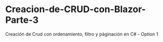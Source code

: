 # Creacion-de-CRUD-con-Blazor-Parte-3
Creación de Crud con ordenamiento, filtro y páginación en C# - Option 1
